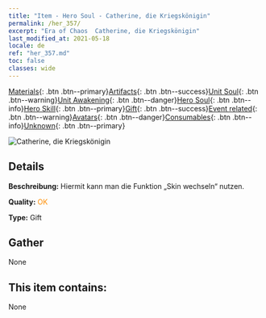 ```yaml
---
title: "Item - Hero Soul - Catherine, die Kriegskönigin"
permalink: /her_357/
excerpt: "Era of Chaos  Catherine, die Kriegskönigin"
last_modified_at: 2021-05-18
locale: de
ref: "her_357.md"
toc: false
classes: wide
---
```

 [Materials](/ItemsDE/){: .btn .btn--primary}[Artifacts](/ItemsDE/Artifacts/){: .btn .btn--success}[Unit Soul](/ItemsDE/UnitSoul/){: .btn .btn--warning}[Unit Awakening](/ItemsDE/UnitAwakening/){: .btn .btn--danger}[Hero Soul](/ItemsDE/HeroSoul/){: .btn .btn--info}[Hero Skill](/ItemsDE/HeroSkill/){: .btn .btn--primary}[Gift](/ItemsDE/Gift/){: .btn .btn--success}[Event related](/ItemsDE/Events/){: .btn .btn--warning}[Avatars](/ItemsDE/Avatars/){: .btn .btn--danger}[Consumables](/ItemsDE/Consumables/){: .btn .btn--info}[Unknown](/ItemsDE/Unknown/){: .btn .btn--primary}

 ![Catherine, die Kriegskönigin](/images/h/h_Catherine1.jpg)

## Details
 **Beschreibung:** Hiermit kann man die Funktion „Skin wechseln“ nutzen.

 **Quality:** <span style="color: #FF8C00">OK</span>

 **Type:** Gift

## Gather

  None

## This item contains:

  None

